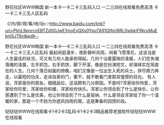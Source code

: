 野花社区WWW韩国
新一本卡一卡二卡三乱码入口
一二三四在线观看免费高清
卡一卡二卡三无人区乱码


《/内/部/观/看/地/址👉http://www.baidu.com/link?url=PImL9pnrcnEBTZd0DJwE1moEyQXs0YpuTA91QfbU6RL0wbkiFlNcvMuEbn0iJT6n&wd》--

野花社区WWW韩国
新一本卡一卡二卡三乱码入口
一二三四在线观看免费高清
卡一卡二卡三无人区乱码
晨起闲庭漫步，夜卧静听风雨，闲看飞雪落花，这该当是人生最佳的状况，可又有几何人能承担得起。几何个沾着露珠的凌晨，人们在失魂落魄的凌晨，左手抓包，右手抓饼，脚下开溜，像是在扮演短文，却演绎实在简直在的人生。几何个落日如画的傍晚，咱们又像是一位出生入死的兵士，拼尽鼎力奔走，以最短的功夫，走进自家的门，要不，就不敢看门里那双憧憬的目光。
有人说，浑家是你的朋友。细细品位，这话颇有几分原因。不是吗?浑家给你怜爱，浑家给你珍爱，浑家给你和缓，浑家给你快乐。浑家让你领会到了什么是快乐，让你感遭到了什么是优美，也让你领会到了什么是容纳、什么是领会浑家给了你一个温暖的家，那是一个不妨为你遮风挡雨的窝。这是筹备的回馈阶段。





哒哒哒WWW在线观看卡1卡2卡3乱码卡1卡2卡3精品推荐老狼软件哒哒哒WWW在线观看
